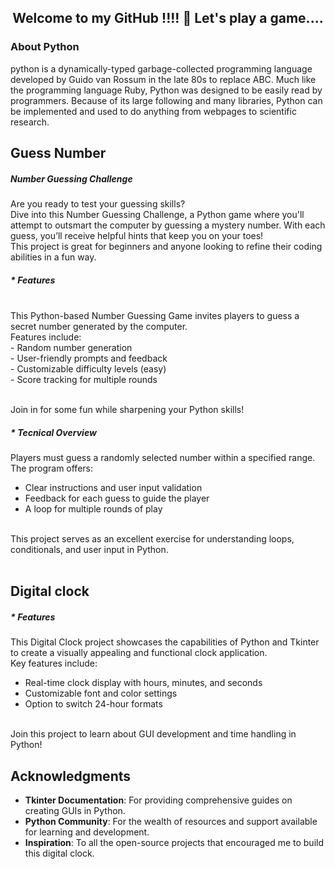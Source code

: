 
<h2 align="center">Welcome to my GitHub !!!! 🎀 Let's play a game.... </h2>

### About Python

python is a dynamically-typed garbage-collected programming language developed by Guido van Rossum in the late 80s to replace ABC. Much like the programming language Ruby, Python was designed to be easily read by programmers. Because of its large following and many libraries, Python can be implemented and used to do anything from webpages to scientific research.

## Guess Number

##### Number Guessing Challenge

Are you ready to test your guessing skills?<br>Dive into this Number Guessing Challenge, a Python game where you'll attempt to outsmart the computer by guessing a mystery number. With each guess, you’ll receive helpful hints that keep you on your toes!<br> 
This project is great for beginners and anyone looking to refine their coding abilities in a fun way.

##### * Features
<br>
This Python-based Number Guessing Game invites players to guess a secret number generated by the computer.<br> 
Features include:<br>
- Random number generation<br>
- User-friendly prompts and feedback<br>
- Customizable difficulty levels (easy)<br>
- Score tracking for multiple rounds<br><br>

Join in for some fun while sharpening your Python skills!

##### * Tecnical Overview

Players must guess a randomly selected number within a specified range.<br>The program offers:<br>
- Clear instructions and user input validation<br>
- Feedback for each guess to guide the player<br>
- A loop for multiple rounds of play<br><br>

This project serves as an excellent exercise for understanding loops, conditionals, and user input in Python.<br><br>

## Digital clock

##### * Features

This Digital Clock project showcases the capabilities of Python and Tkinter to create a visually appealing and functional clock application.<br> Key features include:<br>
- Real-time clock display with hours, minutes, and seconds<br>
- Customizable font and color settings<br>
- Option to switch  24-hour formats<br><br>

Join this project to learn about GUI development and time handling in Python!

## Acknowledgments

- **Tkinter Documentation**: For providing comprehensive guides on creating GUIs in Python.<br>
- **Python Community**: For the wealth of resources and support available for learning and development.<br>
- **Inspiration**: To all the open-source projects that encouraged me to build this digital clock.<br>






